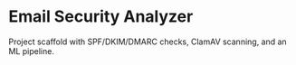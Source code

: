 # Email Security Analyzer

Project scaffold with SPF/DKIM/DMARC checks, ClamAV scanning, and an ML pipeline.
